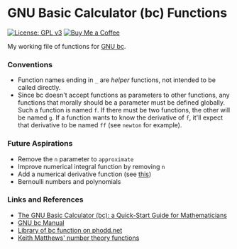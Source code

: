 # GNU Basic Calculator (bc) Functions

[![License: GPL v3](https://img.shields.io/badge/License-GPLv3-blue.svg)](https://www.gnu.org/licenses/gpl-3.0)
[![Buy Me a Coffee](https://img.shields.io/badge/Buy%20Me%20a-Coffee-orange)](https://www.buymeacoffee.com/mpierce)

My working file of functions for 
[GNU bc](https://www.gnu.org/software/bc/).

### Conventions

  - Function names ending in `_` are *helper* functions,
    not intended to be called directly.
  - Since bc doesn't accept functions as parameters to other functions,
    any functions that morally should be a parameter must be defined globally.
    Such a function is named `f`. If there must be two functions,
    the other will be named `g`. If a function wants to know the derivative of `f`,
    it'll expect that derivative to be named `ff` (see `newton` for example).

### Future Aspirations

  - Remove the `n` parameter to `approximate`
  - Improve numerical integral function by removing `n`
  - Add a numerical derivative function (see [this](https://en.wikipedia.org/wiki/Five-point_stencil))
  - Bernoulli numbers and polynomials

### Links and References

  - [The GNU Basic Calculator (bc): a Quick-Start Guide for Mathematicians](https://org.coloradomesa.edu/~mapierce2/bc)
  - [GNU bc Manual](https://www.gnu.org/software/bc/manual/html_mono/bc.html)
  - [Library of bc function on phodd.net](http://phodd.net/gnu-bc/)
  - [Keith Matthews' number theory functions](http://www.numbertheory.org/gnubc/gnubc.html)
